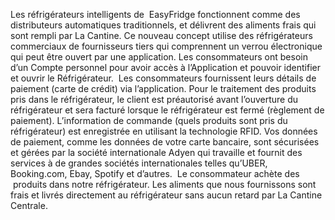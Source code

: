 Les réfrigérateurs intelligents de  EasyFridge fonctionnent comme des distributeurs automatiques traditionnels, et délivrent des aliments frais qui sont rempli par La Cantine.
Ce nouveau concept utilise des réfrigérateurs commerciaux de fournisseurs tiers qui comprennent un verrou électronique qui peut être ouvert par une application. Les consommateurs ont besoin d’un Compte personnel pour avoir accès à l’Application et pouvoir identifier et ouvrir le Réfrigérateur.  Les consommateurs fournissent leurs détails de paiement (carte de crédit) via l’application. Pour le traitement des produits pris dans le réfrigérateur, le client est préautorisé avant l’ouverture du réfrigérateur et sera facturé lorsque le réfrigérateur est fermé (règlement de paiement). L’information de commande (quels produits sont pris du réfrigérateur) est enregistrée en utilisant la technologie RFID. Vos données de paiement, comme les données de votre carte bancaire, sont sécurisées et gérées par la société internationale Adyen qui travaille et fournit des services à de grandes sociétés internationales telles qu’UBER, Booking.com, Ebay, Spotify et d’autres.  Le consommateur achète des  produits dans notre réfrigérateur. Les aliments que nous fournissons sont frais et livrés directement au réfrigérateur sans aucun retard par La Cantine Centrale. 
